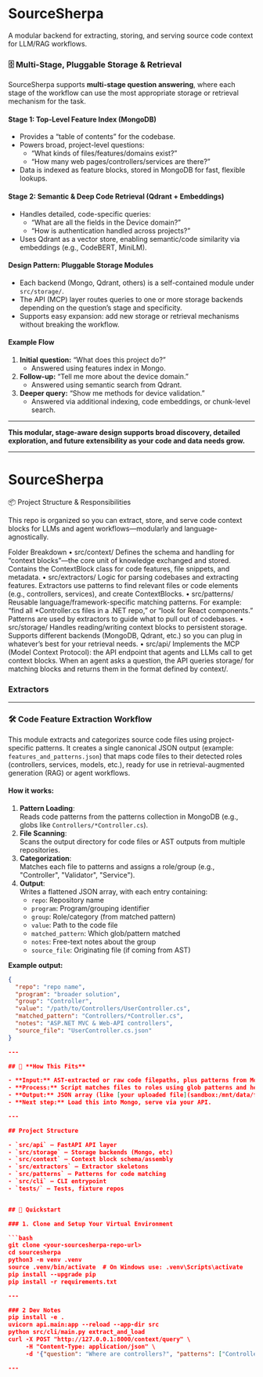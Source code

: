 # SourceSherpa

A modular backend for extracting, storing, and serving source code context for LLM/RAG workflows.

### 🗄️ Multi-Stage, Pluggable Storage & Retrieval

SourceSherpa supports **multi-stage question answering**, where each stage of the workflow can use the most appropriate storage or retrieval mechanism for the task.

#### **Stage 1: Top-Level Feature Index (MongoDB)**
- Provides a “table of contents” for the codebase.
- Powers broad, project-level questions:
  - “What kinds of files/features/domains exist?”
  - “How many web pages/controllers/services are there?”
- Data is indexed as feature blocks, stored in MongoDB for fast, flexible lookups.

#### **Stage 2: Semantic & Deep Code Retrieval (Qdrant + Embeddings)**
- Handles detailed, code-specific queries:
  - “What are all the fields in the Device domain?”
  - “How is authentication handled across projects?”
- Uses Qdrant as a vector store, enabling semantic/code similarity via embeddings (e.g., CodeBERT, MiniLM).

#### **Design Pattern: Pluggable Storage Modules**
- Each backend (Mongo, Qdrant, others) is a self-contained module under `src/storage/`.
- The API (MCP) layer routes queries to one or more storage backends depending on the question’s stage and specificity.
- Supports easy expansion: add new storage or retrieval mechanisms without breaking the workflow.

#### **Example Flow**
1. **Initial question:** “What does this project do?”
   - Answered using features index in Mongo.
2. **Follow-up:** “Tell me more about the device domain.”
   - Answered using semantic search from Qdrant.
3. **Deeper query:** “Show me methods for device validation.”
   - Answered via additional indexing, code embeddings, or chunk-level search.

---

**This modular, stage-aware design supports broad discovery, detailed exploration, and future extensibility as your code and data needs grow.**

---
# SourceSherpa
📦 Project Structure & Responsibilities

This repo is organized so you can extract, store, and serve code context blocks for LLMs and agent workflows—modularly and language-agnostically.

Folder Breakdown
	•	src/context/
Defines the schema and handling for “context blocks”—the core unit of knowledge exchanged and stored.
Contains the ContextBlock class for code features, file snippets, and metadata.
	•	src/extractors/
Logic for parsing codebases and extracting features.
Extractors use patterns to find relevant files or code elements (e.g., controllers, services), and create ContextBlocks.
	•	src/patterns/
Reusable language/framework-specific matching patterns.
For example: “find all *Controller.cs files in a .NET repo,” or “look for React components.”
Patterns are used by extractors to guide what to pull out of codebases.
	•	src/storage/
Handles reading/writing context blocks to persistent storage.
Supports different backends (MongoDB, Qdrant, etc.) so you can plug in whatever’s best for your retrieval needs.
	•	src/api/
Implements the MCP (Model Context Protocol): the API endpoint that agents and LLMs call to get context blocks.
When an agent asks a question, the API queries storage/ for matching blocks and returns them in the format defined by context/.



### Extractors
---
### 🛠 Code Feature Extraction Workflow

This module extracts and categorizes source code files using project-specific patterns. It creates a single canonical JSON output (example: `features_and_patterns.json`) that maps code files to their detected roles (controllers, services, models, etc.), ready for use in retrieval-augmented generation (RAG) or agent workflows.

#### **How it works:**
1. **Pattern Loading**:  
   Reads code patterns from the patterns collection in MongoDB (e.g., globs like `Controllers/*Controller.cs`).
2. **File Scanning**:  
   Scans the output directory for code files or AST outputs from multiple repositories.
3. **Categorization**:  
   Matches each file to patterns and assigns a role/group (e.g., "Controller", "Validator", "Service").
4. **Output**:  
   Writes a flattened JSON array, with each entry containing:
   - `repo`: Repository name
   - `program`: Program/grouping identifier
   - `group`: Role/category (from matched pattern)
   - `value`: Path to the code file
   - `matched_pattern`: Which glob/pattern matched
   - `notes`: Free-text notes about the group
   - `source_file`: Originating file (if coming from AST)

**Example output:**

```json
{ 
  "repo": "repo name",
  "program": "broader solution",
  "group": "Controller",
  "value": "/path/to/Controllers/UserController.cs",
  "matched_pattern": "Controllers/*Controller.cs",
  "notes": "ASP.NET MVC & Web-API controllers",
  "source_file": "UserController.cs.json"
}

---

## 🧩 **How This Fits**

- **Input:** AST-extracted or raw code filepaths, plus patterns from Mongo.
- **Process:** Script matches files to roles using glob patterns and heuristics.
- **Output:** JSON array (like [your uploaded file](sandbox:/mnt/data/features_and_patterns.json?_chatgptios_conversationID=684452c5-ee44-800f-8a46-4efb49dd4eeb&_chatgptios_messageID=4af3ee18-6f28-42f9-b5e7-3b55537cfb22)) for each code feature.
- **Next step:** Load this into Mongo, serve via your API.

---

## Project Structure

- `src/api` — FastAPI API layer
- `src/storage` — Storage backends (Mongo, etc)
- `src/context` — Context block schema/assembly
- `src/extractors` — Extractor skeletons
- `src/patterns` — Patterns for code matching
- `src/cli` — CLI entrypoint
- `tests/` — Tests, fixture repos


## 🚀 Quickstart

### 1. Clone and Setup Your Virtual Environment

```bash
git clone <your-sourcesherpa-repo-url>
cd sourcesherpa
python3 -m venv .venv
source .venv/bin/activate  # On Windows use: .venv\Scripts\activate
pip install --upgrade pip
pip install -r requirements.txt

---

### 2 Dev Notes
pip install -e .
uvicorn api.main:app --reload --app-dir src
python src/cli/main.py extract_and_load
curl -X POST "http://127.0.0.1:8000/context/query" \
     -H "Content-Type: application/json" \
     -d '{"question": "Where are controllers?", "patterns": ["Controller"], "max_blocks": 5}'

---

